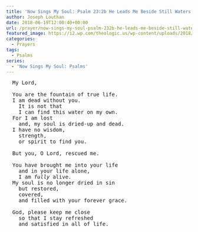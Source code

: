 ```yaml
---
title: 'Now Sings My Soul: Psalm 23:2b He Leads Me Beside Still Waters'
author: Joseph Louthan
date: 2018-06-19T12:00:40+00:00
url: /prayer/now-sings-my-soul-psalm-232b-he-leads-me-beside-still-waters/
featured_image: https://i2.wp.com/theologic.us/wp-content/uploads/2018/06/DSC00791.jpg?resize=825%2C510
categories:
  - Prayers
tags:
  - Psalms
series:
  - 'Now Sings My Soul: Psalms'
---
```

<pre>
  My Lord,

  You are the fountain of true life.
  I am dead without you. 
  	It is not that 
    I can find this water on my own.
  For I am lost
    and, my soul is dried-up and dead.
  I have no wisdom, 
  	strength, 
  	or spirit to find you.

  But you, O Lord, rescued me.

  You have brought me into your life 
  	and in your life alone, 
  	I am <em>fully</em> alive.
  My soul is no longer dried in sin 
  	but restored, 
  	covered, 
  	and filled with your forever grace.

  God, please keep me close 
  	so that I stay refreshed 
  	and satisfied in all of life.

</pre>
